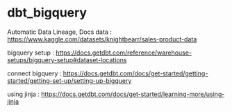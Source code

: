 # dbt_bigquery

 Automatic Data Lineage, Docs
data : https://www.kaggle.com/datasets/knightbearr/sales-product-data

bigquery setup : https://docs.getdbt.com/reference/warehouse-setups/bigquery-setup#dataset-locations

connect bigquery : https://docs.getdbt.com/docs/get-started/getting-started/getting-set-up/setting-up-bigquery

using jinja : https://docs.getdbt.com/docs/get-started/learning-more/using-jinja

